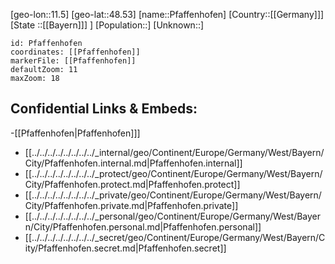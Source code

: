 ﻿---
location: [48.53,11.5]
mapzoom: [7,12] 
mapmarker: city 
type: City
tags:
- geo/City


SpocWebEntityId: 33342
isDeleted: false
confidential: public

---
[geo-lon::11.5]
[geo-lat::48.53]
[name::Pfaffenhofen]
[Country::[[Germany]]]
[State ::[[Bayern]]] ]
[Population::]
[Unknown::]


```leaflet
id: Pfaffenhofen
coordinates: [[Pfaffenhofen]]
markerFile: [[Pfaffenhofen]]
defaultZoom: 11 
maxZoom: 18
```


## Confidential Links & Embeds: 
-[[Pfaffenhofen|Pfaffenhofen]]] 
- [[../../../../../../../../_internal/geo/Continent/Europe/Germany/West/Bayern/City/Pfaffenhofen.internal.md|Pfaffenhofen.internal]] 
- [[../../../../../../../../_protect/geo/Continent/Europe/Germany/West/Bayern/City/Pfaffenhofen.protect.md|Pfaffenhofen.protect]] 
- [[../../../../../../../../_private/geo/Continent/Europe/Germany/West/Bayern/City/Pfaffenhofen.private.md|Pfaffenhofen.private]] 
- [[../../../../../../../../_personal/geo/Continent/Europe/Germany/West/Bayern/City/Pfaffenhofen.personal.md|Pfaffenhofen.personal]] 
- [[../../../../../../../../_secret/geo/Continent/Europe/Germany/West/Bayern/City/Pfaffenhofen.secret.md|Pfaffenhofen.secret]] 
